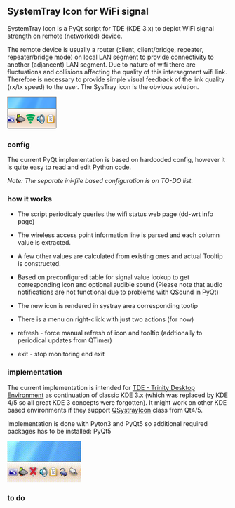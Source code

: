 ## SystemTray Icon for WiFi signal

SystemTray Icon is a PyQt script for TDE (KDE 3.x) to depict WiFi signal strength on remote (networked) device.

The remote device is usually a router (client, client/bridge, repeater, repeater/bridge mode) on local LAN segment
to provide connectivity to another (adjancent) LAN segment. Due to nature of wifi there are fluctuations and collisions
affecting the quality of this intersegment wifi link. Therefore is necessary to provide simple visual feedback 
of the link quality (rx/tx speed) to the user. The SysTray icon is the obvious solution.  

![SysTray-WiFi-icon](screen/signal-high.png)

### config

The current PyQt implementation is based on hardcoded config, however it is quite easy to read and edit Python code.

_Note: The separate ini-file based configuration is on TO-DO list._
 
### how it works

* The script periodicaly queries the wifi status web page (dd-wrt info page)

* The wireless access point information line is parsed and each column value is extracted.

* A few other values are calculated from existing ones and actual Tooltip is constructed.

* Based on preconfigured table for signal value lookup to get corresponding icon and optional audible sound
  (Please note that audio notifications are not functional due to problems with QSound in PyQt)

* The new icon is rendered in systray area corresponding tootip

* There is a menu on right-click with just two actions (for now)

 * refresh - force manual refresh of icon and tooltip (addtionally to periodical updates from QTimer)
 * exit - stop monitoring end exit
 

### implementation

The current implementation is intended for [TDE - Trinity Desktop Environment](http://www.trinitydesktop.org) as 
continuation of classic KDE 3.x (which was replaced by KDE 4/5 so all great KDE 3 concepts were forgotten). It might work on other KDE based
environments if they support [QSystrayIcon](http://qt.com/) class from Qt4/5.

Implementation is done with Pyton3 and PyQt5 so additional required packages has to be installed:
PyQt5

![SysTray-WiFi-icon](screen/demo.gif)

### to do


